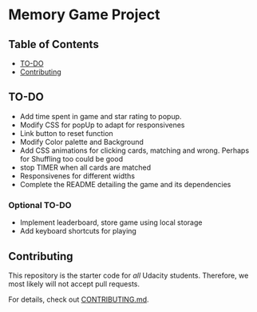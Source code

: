 # Memory Game Project

## Table of Contents

* [TO-DO](#to-do)
* [Contributing](#contributing)

## TO-DO

* Add time spent in game and star rating to popup.
* Modify CSS for popUp to adapt for responsivenes
* Link button to reset function
* Modify Color palette and Background
* Add CSS animations for clicking cards, matching and wrong. Perhaps for Shuffling too could be good
* stop TIMER when all cards are matched
* Responsivenes for different widths
* Complete the README detailing the game and its dependencies

### Optional TO-DO

* Implement leaderboard, store game using local storage
* Add keyboard shortcuts for playing


## Contributing

This repository is the starter code for _all_ Udacity students. Therefore, we most likely will not accept pull requests.

For details, check out [CONTRIBUTING.md](CONTRIBUTING.md).
